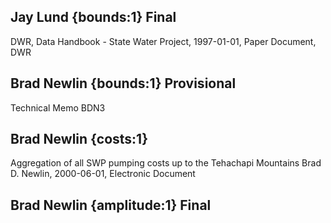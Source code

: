 ## Jay Lund {bounds:1} Final
DWR, Data Handbook - State Water Project, 1997-01-01, Paper Document, DWR

## Brad Newlin {bounds:1} Provisional
Technical Memo BDN3

## Brad Newlin {costs:1} 
Aggregation of all SWP pumping costs up to the Tehachapi Mountains
Brad D. Newlin, 2000-06-01, Electronic Document

## Brad Newlin {amplitude:1} Final

